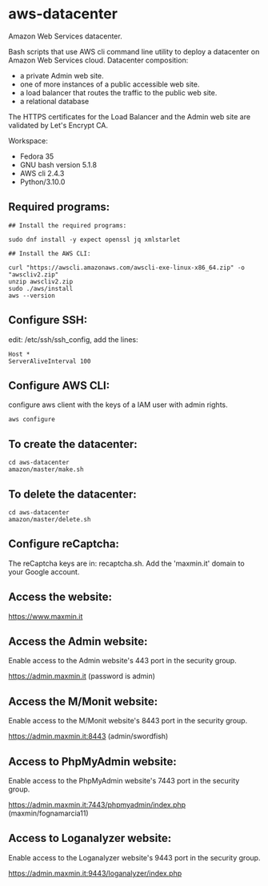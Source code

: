 # aws-datacenter

Amazon Web Services datacenter.

Bash scripts that use AWS cli command line utility to deploy a datacenter on Amazon Web Services cloud.
Datacenter composition:

- a private Admin web site. 
- one of more instances of a public accessible web site.
- a load balancer that routes the traffic to the public web site.
- a relational database

The HTTPS certificates for the Load Balancer and the Admin web site are validated by Let's Encrypt CA.

Workspace: 

- Fedora 35
- GNU bash version 5.1.8
- AWS cli 2.4.3 
- Python/3.10.0 

## Required programs:
```
## Install the required programs: 

sudo dnf install -y expect openssl jq xmlstarlet

## Install the AWS CLI:

curl "https://awscli.amazonaws.com/awscli-exe-linux-x86_64.zip" -o "awscliv2.zip"
unzip awscliv2.zip
sudo ./aws/install
aws --version

```

## Configure SSH:

edit: /etc/ssh/ssh_config, add the lines:

```
Host *
ServerAliveInterval 100

```

## Configure AWS CLI:
configure aws client with the keys of a IAM user with admin rights.
```
aws configure

```

## To create the datacenter:
```
cd aws-datacenter
amazon/master/make.sh

```

## To delete the datacenter:
```
cd aws-datacenter
amazon/master/delete.sh

```

## Configure reCaptcha:

The reCaptcha keys are in: recaptcha.sh.
Add the 'maxmin.it' domain to your Google account.

## Access the website:
 
https://www.maxmin.it

## Access the Admin website:

Enable access to the Admin website's 443 port in the security group.

https://admin.maxmin.it
(password is admin)

## Access the M/Monit website:

Enable access to the M/Monit website's 8443 port in the security group.

https://admin.maxmin.it:8443
(admin/swordfish)

## Access to PhpMyAdmin website:

Enable access to the PhpMyAdmin website's 7443 port in the security group.

https://admin.maxmin.it:7443/phpmyadmin/index.php
(maxmin/fognamarcia11)

## Access to Loganalyzer website:

Enable access to the Loganalyzer website's 9443 port in the security group.

https://admin.maxmin.it:9443/loganalyzer/index.php


